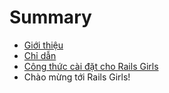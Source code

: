 # Summary

* [Giới thiệu](README.md)
* [Chỉ dẫn](0_the_how_to_guide.md)
* [Công thức cài đặt cho Rails Girls](1_setup_recipe_for_rails_girls.md)
* Chào mừng tới Rails Girls!

